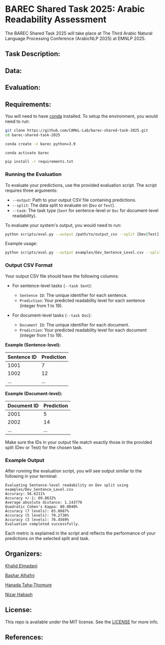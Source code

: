 # BAREC Shared Task 2025: Arabic Readability Assessment

The BAREC Shared Task 2025 will take place at The Third Arabic Natural Language Processing Conference (ArabicNLP 2025) at EMNLP 2025.

## Task Description:

## Data:

## Evaluation:

## Requirements:

You will need to have [conda](https://docs.conda.io/en/latest/miniconda.html) installed. To setup the environment, you would need to run:

```bash
git clone https://github.com/CAMeL-Lab/barec-shared-task-2025.git
cd barec-shared-task-2025

conda create -n barec python=3.9

conda activate barec

pip install -r requirements.txt
```

### Running the Evaluation

To evaluate your predictions, use the provided evaluation script. The script requires three arguments:

- `--output`: Path to your output CSV file containing predictions.
- `--split`: The data split to evaluate on (`Dev` or `Test`).
- `--task`: The task type (`Sent` for sentence-level or `Doc` for document-level readability).

To evaluate your system's output, you would need to run:

```bash
python scripts/eval.py --output /path/to/output_csv --split [Dev|Test] --task [Sent|Doc]
```

Example usage:

```bash
python scripts/eval.py --output examples/Dev_Sentence_Level.csv --split Dev --task Sent
```

### Output CSV Format

Your output CSV file should have the following columns:

- For sentence-level tasks (`--task Sent`):
  - `Sentence ID`: The unique identifier for each sentence.
  - `Prediction`: Your predicted readability level for each sentence (integer from 1 to 19).

- For document-level tasks (`--task Doc`):
  - `Document ID`: The unique identifier for each document.
  - `Prediction`: Your predicted readability level for each document (integer from 1 to 19).

**Example (Sentence-level):**

| Sentence ID | Prediction |
|-------------|------------|
| 1001        | 7          |
| 1002        | 12         |
| ...         | ...        |

**Example (Document-level):**

| Document ID | Prediction |
|-------------|------------|
| 2001        | 5          |
| 2002        | 14         |
| ...         | ...        |

Make sure the IDs in your output file match exactly those in the provided split (Dev or Test) for the chosen task.

### Example Output

After running the evaluation script, you will see output similar to the following in your terminal:

```
Evaluating Sentence-level readability on Dev split using examples/Dev_Sentence_Level.csv
Accuracy: 56.6211%
Accuracy +/-1: 69.8632%
Average absolute distance: 1.143776
Quadratic Cohen's Kappa: 80.0040%
Accuracy (7 levels): 65.8687%
Accuracy (5 levels): 70.2736%
Accuracy (3 levels): 76.4569%
Evaluation completed successfully.
```

Each metric is explained in the script and reflects the performance of your predictions on the selected split and task.


## Organizers:

[Khalid Elmadani](https://nyuad.nyu.edu/en/research/faculty-labs-and-projects/computational-approaches-to-modeling-language-lab/researchers/khalid-ahmed.html)

[Bashar Alhafni](https://www.basharalhafni.com/)

[Hanada Taha-Thomure](https://hanadataha.com/)

[Nizar Habash](https://www.nizarhabash.com/)


## License:

This repo is available under the MIT license. See the [LICENSE](LICENSE) for more info.

## References:
